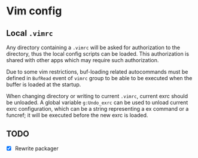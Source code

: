 # Vim config

## Local `.vimrc`

Any directory containing a `.vimrc` will be asked for authorization to the directory,
thus the local config scripts can be loaded.
This authorization is shared with other apps which may require such authorization.

Due to some vim restrictions, buf-loading related autocommands
must be defined in `BufRead` event of `vimrc` group to be able to be executed
when the buffer is loaded at the startup.

When changing directory or writing to current `.vimrc`, current exrc should be unloaded.
A global variable `g:Undo_exrc` can be used to unload current exrc configuration,
which can be a string representing a ex command or a funcref;
it will be executed before the new exrc is loaded.

## TODO

- [x] Rewrite packager


